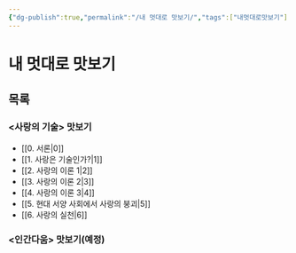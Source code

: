 ```yaml
---
{"dg-publish":true,"permalink":"/내 멋대로 맛보기/","tags":["내멋대로맛보기"],"created":"2024-02-08T15:27:29.404+09:00","updated":"2024-02-13T22:17:29.115+09:00"}
---
```


# 내 멋대로 맛보기

## 목록

### <사랑의 기술> 맛보기
+ [[0. 서론\|0]]
+ [[1. 사랑은 기술인가?\|1]]
+ [[2. 사랑의 이론 1\|2]]
+ [[3. 사랑의 이론 2\|3]]
+ [[4. 사랑의 이론 3\|4]]
+ [[5. 현대 서양 사회에서 사랑의 붕괴\|5]]
+ [[6. 사랑의 실천\|6]]

### <인간다움> 맛보기(예정)